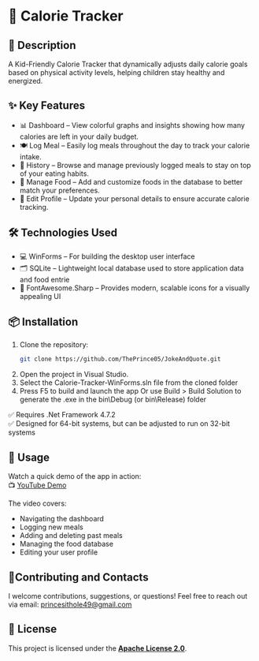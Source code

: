 # 💬 Calorie Tracker

## 📄 Description

A Kid-Friendly Calorie Tracker that dynamically adjusts daily calorie goals based on physical activity levels, helping children stay healthy and energized.


## ✨ Key Features

- 📊 Dashboard – View colorful graphs and insights showing how many calories are left in your daily budget.
-	🍽️ Log Meal – Easily log meals throughout the day to track your calorie intake.
-	📅 History – Browse and manage previously logged meals to stay on top of your eating habits.
-	🥦 Manage Food – Add and customize foods in the database to better match your preferences.
- 🧒 Edit Profile – Update your personal details to ensure accurate calorie tracking.

## 🛠️ Technologies Used
-	💻 WinForms – For building the desktop user interface
-	🗂️ SQLite – Lightweight local database used to store application data and food entrie
-	🎨 FontAwesome.Sharp – Provides modern, scalable icons for a visually appealing UI

## 📦 Installation
1. 	Clone the repository:
  	 ```bash
    git clone https://github.com/ThePrince05/JokeAndQuote.git
2.	Open the project in Visual Studio.
3. 	Select the Calorie-Tracker-WinForms.sln file from the cloned folder
4.	Press F5 to build and launch the app
Or use Build > Build Solution to generate the .exe in the bin\Debug (or bin\Release) folder

✅ Requires .Net Framework 4.7.2   
✅ Designed for 64-bit systems, but can be adjusted to run on 32-bit systems

## 🧪 Usage
Watch a quick demo of the app in action:  
📺 [YouTube Demo](https://youtu.be/Fx5FS806bQ0)

The video covers:
- Navigating the dashboard
- Logging new meals
- Adding and deleting past meals
- Managing the food database
- Editing your user profile

## 🤝Contributing and Contacts
I welcome contributions, suggestions, or questions!
Feel free to reach out via email: princesithole49@gmail.com

## 📝 License
This project is licensed under the **[Apache License 2.0](LICENSE)**.
